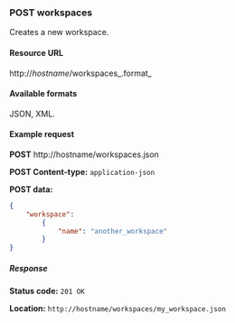 ### POST workspaces

Creates a new workspace.

#### Resource URL

http://_hostname_/workspaces_.format_

#### Available formats

JSON, XML.

#### Example request

**POST** http://hostname/workspaces.json

**POST Content-type:** `application-json`

**POST data:**

```json
{
    "workspace": 
        {
            "name": "another_workspace"
        }
}
```

##### Response

**Status code:** `201 OK`

**Location:** `http://hostname/workspaces/my_workspace.json`